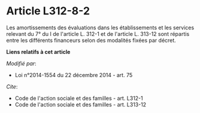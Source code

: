 # Article L312-8-2

Les amortissements des évaluations dans les établissements et les services  relevant du 7° du I de l'article L. 312-1 et de
l'article L. 313-12 sont répartis entre les différents financeurs selon des modalités fixées par décret.

**Liens relatifs à cet article**

_Modifié par_:

  - Loi n°2014-1554 du 22 décembre 2014 - art. 75

_Cite_:

  - Code de l'action sociale et des familles - art. L312-1
  - Code de l'action sociale et des familles - art. L313-12
